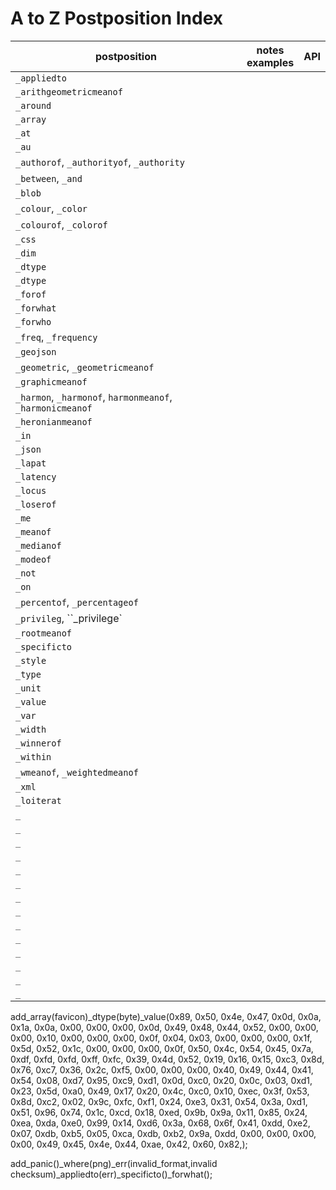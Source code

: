 # A to Z Postposition Index

| postposition | notes<br>examples | API |
| --------- | ----- | ----- |
| `_appliedto` | | |
| `_arithgeometricmeanof` | | |
| `_around` | | |
| `_array` | | |
| `_at` | | |
| `_au` | | |
| `_authorof`, `_authorityof`, `_authority` | | |
| `_between`, `_and` | | |
| `_blob` | | |
| `_colour`, `_color` | | |
| `_colourof`, `_colorof` | | |
| `_css` | | |
| `_dim` | | |
| `_dtype` | | |
| `_dtype` | | |
| `_forof` | | |
| `_forwhat` | | |
| `_forwho` | | |
| `_freq`, `_frequency` | | |
| `_geojson` | | |
| `_geometric`, `_geometricmeanof` | | |
| `_graphicmeanof` | | |
| `_harmon`, `_harmonof`, `harmonmeanof`, `_harmonicmeanof` | | |
| `_heronianmeanof` | | |
| `_in` | | |
| `_json` | | |
| `_lapat` | | |
| `_latency` | | |
| `_locus` | | |
| `_loserof` | | |
| `_me` | | |
| `_meanof` | | |
| `_medianof` | | |
| `_modeof` | | |
| `_not` | | |
| `_on` | | |
| `_percentof`, `_percentageof` | | |
| `_privileg`, ``_privilege` | | |
| `_rootmeanof` | | |
| `_specificto` | | |
| `_style` | | |
| `_type` | | |
| `_unit` | | |
| `_value` | | |
| `_var` | | |
| `_width` | | |
| `_winnerof` | | |
| `_within` | | |
| `_wmeanof`, `_weightedmeanof` | | |
| `_xml` | | |
| `_loiterat` | | |
| `_` | | |
| `_` | | |
| `_` | | |
| `_` | | |
| `_` | | |
| `_` | | |
| `_` | | |
| `_` | | |
| `_` | | |
| `_` | | |
| `_` | | |
| `_` | | |
| `_` | | |
| `_` | | |



add_array(favicon)_dtype(byte)_value(0x89, 0x50, 0x4e, 0x47, 0x0d, 0x0a, 0x1a, 0x0a, 0x00, 0x00, 0x00, 0x0d, 0x49, 0x48, 0x44, 0x52, 0x00, 0x00, 0x00,
	0x10, 0x00, 0x00, 0x00, 0x0f, 0x04, 0x03, 0x00, 0x00, 0x00, 0x1f, 0x5d, 0x52, 0x1c, 0x00, 0x00, 0x00, 0x0f, 0x50,
	0x4c, 0x54, 0x45, 0x7a, 0xdf, 0xfd, 0xfd, 0xff, 0xfc, 0x39, 0x4d, 0x52, 0x19, 0x16, 0x15, 0xc3, 0x8d, 0x76, 0xc7,
	0x36, 0x2c, 0xf5, 0x00, 0x00, 0x00, 0x40, 0x49, 0x44, 0x41, 0x54, 0x08, 0xd7, 0x95, 0xc9, 0xd1, 0x0d, 0xc0, 0x20,
	0x0c, 0x03, 0xd1, 0x23, 0x5d, 0xa0, 0x49, 0x17, 0x20, 0x4c, 0xc0, 0x10, 0xec, 0x3f, 0x53, 0x8d, 0xc2, 0x02, 0x9c,
	0xfc, 0xf1, 0x24, 0xe3, 0x31, 0x54, 0x3a, 0xd1, 0x51, 0x96, 0x74, 0x1c, 0xcd, 0x18, 0xed, 0x9b, 0x9a, 0x11, 0x85,
	0x24, 0xea, 0xda, 0xe0, 0x99, 0x14, 0xd6, 0x3a, 0x68, 0x6f, 0x41, 0xdd, 0xe2, 0x07, 0xdb, 0xb5, 0x05, 0xca, 0xdb,
	0xb2, 0x9a, 0xdd, 0x00, 0x00, 0x00, 0x00, 0x49, 0x45, 0x4e, 0x44, 0xae, 0x42, 0x60, 0x82,);


add_panic()_where(png)_err(invalid_format,invalid checksum)_appliedto(err)_specificto()_forwhat();
